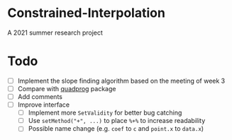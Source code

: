 # Constrained-Interpolation
A 2021 summer research project

# Todo
- [ ] Implement the slope finding algorithm based on the meeting of week 3
- [ ] Compare with [quadprog](https://cran.r-project.org/web/packages/quadprog/quadprog.pdf) package
- [ ] Add comments
- [ ] Improve interface
  - [ ] Implement more `SetValidity` for better bug catching
  - [ ] Use `setMethod("+", ...)` to place `%+%` to increase readability
  - [ ] Possible name change (e.g. `coef` to `c` and `point.x` to `data.x`)
